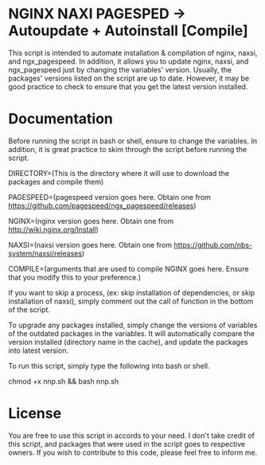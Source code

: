 # NGINX NAXI PAGESPED -> Autoupdate + Autoinstall [Compile]

This script is intended to automate installation & compilation of nginx, naxsi, and ngx_pagespeed. In addition, it allows you to update nginx, naxsi, and ngx_pagespeed just by changing the variables' version. Usually, the packages' versions listed on the script are up to date. However, it may be good practice to check to ensure that you get the latest version installed.

# Documentation

Before running the script in bash or shell, ensure to change the variables. In addition, it is great practice to skim through the script before running the script.

DIRECTORY=(This is the directory where it will use to download the packages and compile them)

PAGESPEED=(pagespeed version goes here. Obtain one from https://github.com/pagespeed/ngx_pagespeed/releases)

NGINX=(nginx version goes here. Obtain one from http://wiki.nginx.org/Install)

NAXSI=(naxsi version goes here. Obtain one from https://github.com/nbs-system/naxsi/releases)

COMPILE=(arguments that are used to compile NGINX goes here. Ensure that you modify this to your preference.)

If you want to skip a process, (ex: skip installation of dependencies, or skip installation of naxsi), simply comment out the call of function in the bottom of the script.

To upgrade any packages installed, simply change the versions of variables of the outdated packages in the variables. It will automatically compare the version installed (directory name in the cache), and update the packages into latest version.

To run this script, simply type the following into bash or shell.

chmod +x nnp.sh && bash nnp.sh

# License

You are free to use this script in accords to your need. I don't take credit of this script, and packages that were used in the script goes to respective owners. If you wish to contribute to this code, please feel free to inform me.
